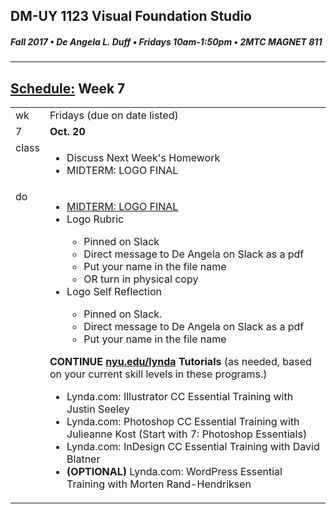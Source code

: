 ## DM-UY 1123 Visual Foundation Studio
##### Fall 2017 • De Angela L. Duff • Fridays 10am-1:50pm • 2MTC MAGNET 811

---
## [Schedule:](dm1123_schedule_overview.md) Week 7


<table>
<tr>
<td>wk</td>
<td>Fridays (due on date listed)</td>
</tr>
<tr>
  <td valign="top">7</td>
  <td valign="top"><strong>Oct. 20</strong></td>
</tr>
<tr>
<td valign="top">class</td>
<td valign="top">
<ul>
<li>Discuss Next Week's Homework</li>
<li>MIDTERM: LOGO FINAL</li>
        
</ul>
  
</td>
</tr>
<!-- read -->


<!-- do -->
<tr>
  <td valign="top">do</td>
  <td>
  <ul>
  <li><a href="dm1123vfs_projects_logo.md">MIDTERM: LOGO FINAL</a></li>
  <li>Logo Rubric</li>
  <ul>
  <li>Pinned on Slack</li>
  <li>Direct message to De Angela on Slack as a pdf</li>
  <li>Put your name in the file name</li> 
  <li>OR turn in physical copy</li>
  </ul>
  <li>Logo Self Reflection </li>
   <ul>
  <li>Pinned on Slack.</li>
  <li>Direct message to De Angela on Slack as a pdf</li>
  <li>Put your name in the file name</li> 
  </ul>
  </ul>
  <strong>CONTINUE <a href="http://nyu.edu/lynda">nyu.edu/lynda</a> Tutorials</strong> (as needed, based on your current skill levels in these programs.)
  <ul>
  
  <li>Lynda.com: Illustrator CC Essential Training with Justin Seeley</li>
  <li>Lynda.com: Photoshop CC Essential Training with Julieanne Kost (Start with 7: Photoshop Essentials)</li>
  <li>Lynda.com: InDesign CC Essential Training with David Blatner</li>
  <li><b>(OPTIONAL)</b> Lynda.com: WordPress Essential Training with Morten Rand-Hendriksen</li>
  </ul></td>
</tr>
</table>